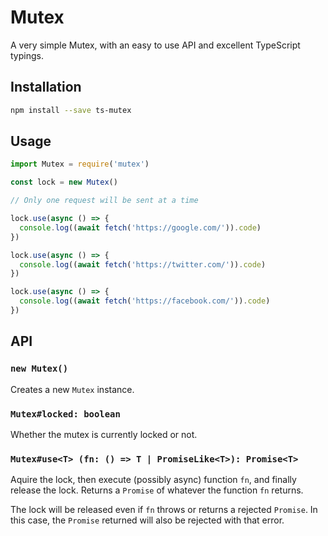 # Mutex

A very simple Mutex, with an easy to use API and excellent TypeScript typings.

## Installation

```sh
npm install --save ts-mutex
```

## Usage

```js
import Mutex = require('mutex')

const lock = new Mutex()

// Only one request will be sent at a time

lock.use(async () => {
  console.log((await fetch('https://google.com/')).code)
})

lock.use(async () => {
  console.log((await fetch('https://twitter.com/')).code)
})

lock.use(async () => {
  console.log((await fetch('https://facebook.com/')).code)
})
```

## API

### `new Mutex()`

Creates a new `Mutex` instance.

### `Mutex#locked: boolean`

Whether the mutex is currently locked or not.

### `Mutex#use<T> (fn: () => T | PromiseLike<T>): Promise<T>`

Aquire the lock, then execute (possibly async) function `fn`, and finally release the lock. Returns a `Promise` of whatever the function `fn` returns.

The lock will be released even if `fn` throws or returns a rejected `Promise`. In this case, the `Promise` returned will also be rejected with that error.
